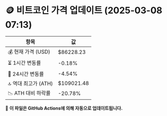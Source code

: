 # 🪙 비트코인 가격 업데이트 (2025-03-08 07:13)

| 항목                | 값 |
|--------------------|----------------|
| 💰 현재 가격 (USD) | $86228.23 |
| ⏳ 1시간 변동률    | -0.18% |
| 📆 24시간 변동률   | -4.54% |
| 🔝 역대 최고가 (ATH) | $109021.48 |
| 📉 ATH 대비 하락률 | -20.78% |

🔄 **이 파일은 GitHub Actions에 의해 자동으로 업데이트됩니다.**
